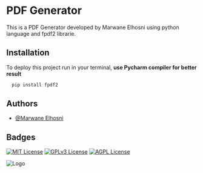 
# PDF Generator

This is a PDF Generator developed by Marwane Elhosni using python language and fpdf2 librarie.


## Installation

To deploy this project run in your terminal, __use Pycharm compiler for better result__

```bash
  pip install fpdf2
```


## Authors

- [@Marwane Elhosni](https://github.com/theelh)


## Badges


[![MIT License](https://img.shields.io/badge/License-MIT-green.svg)](https://choosealicense.com/licenses/mit/)
[![GPLv3 License](https://img.shields.io/badge/License-GPL%20v3-yellow.svg)](https://opensource.org/licenses/)
[![AGPL License](https://img.shields.io/badge/license-AGPL-blue.svg)](http://www.gnu.org/licenses/agpl-3.0)


![Logo](https://legacy.python.org/images/python-logo.gif)

